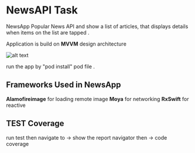 # NewsAPI Task

NewsApp Popular News API and show a list of articles, that displays details when items on the list are tapped . 

Application is build on **MVVM** design architecture 

![alt text](https://intuz-site.imgix.net/uploads/MVVM_architecture_40eb8f8bda.png)


run the app by "pod install" pod file . 
 
## Frameworks Used in NewsApp

**Alamofireimage**  for loading remote image
**Moya** for networking
**RxSwift**  for reactive

## TEST Coverage

run test then navigate to -> show the report navigator then -> code coverage
